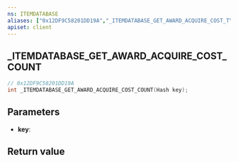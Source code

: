 ```yaml
---
ns: ITEMDATABASE
aliases: ["0x12DF9C58201DD19A","_ITEMDATABASE_GET_AWARD_ACQUIRE_COST_TYPE"]
apiset: client
---
```

## _ITEMDATABASE_GET_AWARD_ACQUIRE_COST_COUNT

```c
// 0x12DF9C58201DD19A
int _ITEMDATABASE_GET_AWARD_ACQUIRE_COST_COUNT(Hash key);
```


## Parameters
* **key**:

## Return value

